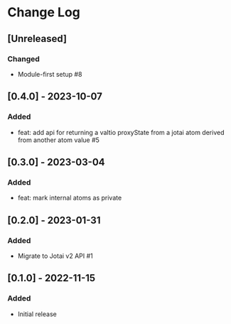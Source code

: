 # Change Log

## [Unreleased]

### Changed

- Module-first setup #8

## [0.4.0] - 2023-10-07

### Added

- feat: add api for returning a valtio proxyState from a jotai atom derived from another atom value #5

## [0.3.0] - 2023-03-04

### Added

- feat: mark internal atoms as private

## [0.2.0] - 2023-01-31

### Added

- Migrate to Jotai v2 API #1

## [0.1.0] - 2022-11-15

### Added

- Initial release
